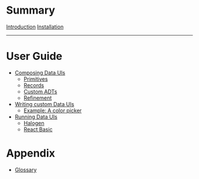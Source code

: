 # Summary


[Introduction](./generated/Introduction.md)
[Installation](./generated/Installation.md)

-----------

# User Guide

- [Composing Data UIs]()
  - [Primitives](./generated/ComposingDataUIs/Primitives.md)
  - [Records](./generated/ComposingDataUIs/Records.md)
  - [Custom ADTs]()
  - [Refinement]()
- [Writing custom Data UIs]()
  - [Example: A color picker]()
- [Running Data UIs]()
  - [Halogen]()
  - [React Basic]()

# Appendix

- [Glossary]()